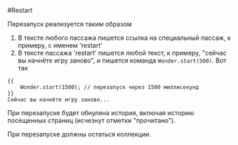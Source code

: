 #Restart

Перезапуск реализуется таким образом
1. В тексте любого пассажа пишется ссылка на специальный пассаж, к примеру, с именем 'restart'
2. В тексте пассажа 'restart' пишется любой текст, к примеру, "сейчас вы начнёте игру заново", и пишется команда `Wonder.start(500)`. Вот так

```
{{
    Wonder.start(1500); // перезапуск через 1500 миллисекунд
}}
Сейчас вы начнёте игру заново...
```

При перезапуске будет обнулена история, включая историю посещенных страниц (исчезнут отметки "прочитано").

При перезапуске должны остаться коллекции.
